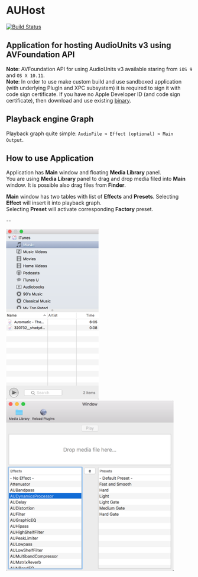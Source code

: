 # AUHost

[![Build Status](https://travis-ci.org/vgorloff/AUHost.svg?branch=master)](https://travis-ci.org/vgorloff/AUHost)

## Application for hosting AudioUnits v3 using AVFoundation API

**Note**: AVFoundation API for using AudioUnits v3 available staring from `iOS 9` and `OS X 10.11`.  
**Note**: In order to use make custom build and use sandboxed application (with underlying PlugIn and XPC subsystem) it is required to sign it with code sign certificate. If you have no Apple Developer ID (and code sign certificate), then download and use existing [binary](https://github.com/vgorloff/AUHost/releases).

## Playback engine Graph

Playback graph quite simple: `AudioFile > Effect (optional) > Main Output`.

## How to use Application

Application has **Main** window and floating **Media Library** panel.  
You are using **Media Library** panel to drag and drop media filed into **Main** window. It is possible also drag files from **Finder**.

**Main** window has two tables with list of **Effects** and **Presets**.
Selecting **Effect** will insert it into playback graph.  
Selecting **Preset** will activate corresponding **Factory** preset.

--

<img src="https://raw.githubusercontent.com/vgorloff/AUHost/master/Screenshot-MediaLibrary.png" height="460" alt="Screenshot: Posts">&nbsp;
<img src="https://raw.githubusercontent.com/vgorloff/AUHost/master/Screenshot-MainWindow.png" height="460" alt="Screenshot: Friends">

